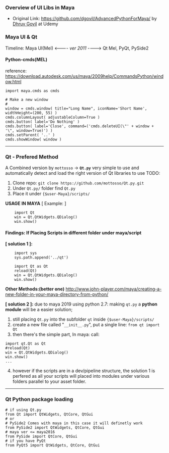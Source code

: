 ### Overview of UI Libs in Maya
* Original Link: https://github.com/dgovil/AdvancedPythonForMaya/ by [Dhruv Govil](https://www.udemy.com/user/dhruv-govil/) at Udemy

### Maya UI & Qt
Timeline: Maya UI(Mel) <---- *ver 2011* ----> Qt
Mel, PyQt, PySide2


#### Python-cmds(MEL)
reference: https://download.autodesk.com/us/maya/2009help/CommandsPython/window.html
```
import maya.cmds as cmds

# Make a new window
#
window = cmds.window( title="Long Name", iconName='Short Name', widthHeight=(200, 55) )
cmds.columnLayout( adjustableColumn=True )
cmds.button( label='Do Nothing' )
cmds.button( label='Close', command=('cmds.deleteUI(\"' + window + '\", window=True)') )
cmds.setParent( '..' )
cmds.showWindow( window )
```

----


### Qt - Prefered Method
A Combined version by `mottosso` -> **`Qt.py`**
very simple to use and automatically detect and load the right version of Qt libraries to use
TODO:
1. Clone repo: 
`git clone https://github.com/mottosso/Qt.py.git`
2. Under `Qt.py/` folder find `Qt.py`
3. Place it under `{$user-Maya}/scripts/`

**USAGE IN MAYA** [ Example: ]
```
    import Qt
    win = Qt.QtWidgets.QDialog()
    win.show()
```


#### Findings: If Placing Scripts in different folder under maya/script
**[ solution 1 ]:**
```
    import sys
    sys.path.append('../qt')

    import Qt as Qt
    reload(Qt)
    win = Qt.QtWidgets.QDialog()
    win.show()
```
**Other Methods:(better one)**
http://www.john-player.com/maya/creating-a-new-folder-in-your-maya-directory-from-python/


**[ solution 2 ]:**
due to maya 2019 using python 2.7:
making `qt.py` a **python module** will be a easier solution;
1. still placing `Qt.py` into the subfolder `qt` inside `{$user-Maya}/scripts/`
2. create a new file called "`__init__.py`", put a single line: `from qt import Qt`
3. then there's the simple part, In maya: call:
```
import qt.Qt as Qt
#reload(Qt)
win = Qt.QtWidgets.QDialog()
win.show()
...
```
4. however if the scripts are in a dev/pipeline structure, the solution 1 is perfered as all your scripts will placed into modules under various folders parallel to your asset folder.

----
### Qt Python package loading
```
# if using Qt.py
from Qt import QtWidgets, QtCore, QtGui
# or
# PySide2 Comes with maya in this case it will definetly work
from PySide2 import QtWidgets, QtCore, QtGui
# maya ver <= maya2016
from PySide import QtCore, QtGui
# if you have PyQt
from PyQt5 import QtWidgets, QtCore, QtGui

```
